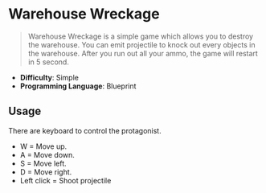 # Warehouse Wreckage
> Warehouse Wreckage is a simple game which allows you to destroy the warehouse. You can emit projectile to knock out every objects in the warehouse. After you run out all your ammo, the game will restart in 5 second.

- **Difficulty**: Simple
- **Programming Language**: Blueprint


## Usage

There are keyboard to control the protagonist.

* W = Move up.
* A = Move down.
* S = Move left.
* D = Move right.
* Left click = Shoot projectile
